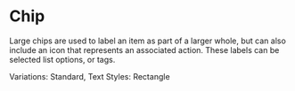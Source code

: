 

# Chip

Large chips are used to label an item as part of a larger whole, but can also include an icon that represents an associated action. These labels can be selected list options, or tags.

Variations: Standard, Text
Styles: Rectangle

